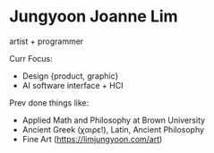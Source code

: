# Jungyoon Joanne Lim  

artist + programmer

Curr Focus: 
- Design {product, graphic}
- AI software interface + HCI

Prev done things like: 
- Applied Math and Philosophy at Brown University
- Ancient Greek (χαιρε!), Latin, Ancient Philosophy
- Fine Art (https://limjungyoon.com/art) 
